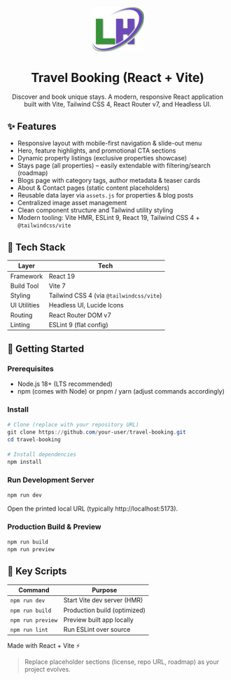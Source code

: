 <div align="center">

<img src="src/assets/LH_Logo.svg" alt="Logo" width="120" />

# Travel Booking (React + Vite)

Discover and book unique stays. A modern, responsive React application built with Vite, Tailwind CSS 4, React Router v7, and Headless UI.

</div>

## ✨ Features

- Responsive layout with mobile-first navigation & slide-out menu
- Hero, feature highlights, and promotional CTA sections
- Dynamic property listings (exclusive properties showcase)
- Stays page (all properties) – easily extendable with filtering/search (roadmap)
- Blogs page with category tags, author metadata & teaser cards
- About & Contact pages (static content placeholders)
- Reusable data layer via `assets.js` for properties & blog posts
- Centralized image asset management
- Clean component structure and Tailwind utility styling
- Modern tooling: Vite HMR, ESLint 9, React 19, Tailwind CSS 4 + `@tailwindcss/vite`

## 🧱 Tech Stack

| Layer | Tech |
|-------|------|
| Framework | React 19 |
| Build Tool | Vite 7 |
| Styling | Tailwind CSS 4 (via `@tailwindcss/vite`) |
| UI Utilities | Headless UI, Lucide Icons |
| Routing | React Router DOM v7 |
| Linting | ESLint 9 (flat config) |

## 🚀 Getting Started

### Prerequisites
- Node.js 18+ (LTS recommended)
- npm (comes with Node) or pnpm / yarn (adjust commands accordingly)

### Install
```powershell
# Clone (replace with your repository URL)
git clone https://github.com/your-user/travel-booking.git
cd travel-booking

# Install dependencies
npm install
```

### Run Development Server
```powershell
npm run dev
```
Open the printed local URL (typically http://localhost:5173).

### Production Build & Preview
```powershell
npm run build
npm run preview
```

## 🧩 Key Scripts
| Command | Purpose |
|---------|---------|
| `npm run dev` | Start Vite dev server (HMR) |
| `npm run build` | Production build (optimized) |
| `npm run preview` | Preview built app locally |
| `npm run lint` | Run ESLint over source |


Made with React + Vite ⚡

> Replace placeholder sections (license, repo URL, roadmap) as your project evolves.

